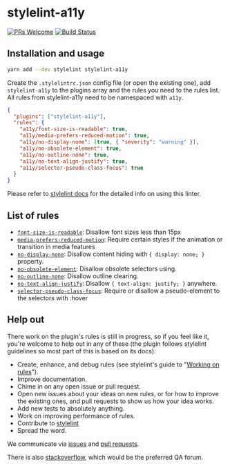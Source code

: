 # stylelint-a11y

[![PRs Welcome](https://img.shields.io/badge/PRs-welcome-brightgreen.svg)](https://egghead.io/courses/how-to-contribute-to-an-open-source-project-on-github)
[![Build Status](https://travis-ci.org/YozhikM/stylelint-a11y.svg?branch=master)](https://travis-ci.org/YozhikM/stylelint-a11y)

## Installation and usage

```bash
yarn add --dev stylelint stylelint-a11y
```

Create the `.stylelintrc.json` config file (or open the existing one), add `stylelint-a11y` to the plugins array and the rules you need to the rules list. All rules from stylelint-a11y need to be namespaced with `a11y`.

```json
{
  "plugins": ["stylelint-a11y"],
  "rules": {
    "a11y/font-size-is-readable": true,
    "a11y/media-prefers-reduced-motion": true,
    "a11y/no-display-none": [true, { "severity": "warning" }],
    "a11y/no-obsolete-element": true,
    "a11y/no-outline-none": true,
    "a11y/no-text-align-justify": true,
    "a11y/selector-pseudo-class-focus": true
  }
}
```

Please refer to [stylelint docs](http://stylelint.io/user-guide/) for the detailed info on using this linter.

## List of rules

- [`font-size-is-readable`](./src/rules/font-size-is-readable/README.md): Disallow font sizes less than 15px
- [`media-prefers-reduced-motion`](./src/rules/media-prefers-reduced-motion/README.md): Require certain styles if the animation or transition in media features
- [`no-display-none`](./src/rules/no-display-none/README.md): Disallow content hiding with `{ display: none; }` property.
- [`no-obsolete-element`](./src/rules/no-obsolete-element/README.md): Disallow obsolete selectors using.
- [`no-outline-none`](./src/rules/no-outline-none/README.md): Disallow outline clearing.
- [`no-text-align-justify`](./src/rules/no-text-align-justify/README.md): Disallow `{ text-align: justify; }` anywhere.
- [`selector-pseudo-class-focus`](./src/rules/selector-pseudo-class-focus/README.md): Require or disallow a pseudo-element to the selectors with :hover

## Help out

There work on the plugin's rules is still in progress, so if you feel like it, you're welcome to help out in any of these (the plugin follows stylelint guidelines so most part of this is based on its docs):

- Create, enhance, and debug rules (see stylelint's guide to "[Working on rules](https://github.com/stylelint/stylelint/blob/master/docs/developer-guide/rules.md)").
- Improve documentation.
- Chime in on any open issue or pull request.
- Open new issues about your ideas on new rules, or for how to improve the existing ones, and pull requests to show us how your idea works.
- Add new tests to absolutely anything.
- Work on improving performance of rules.
- Contribute to [stylelint](https://github.com/stylelint/stylelint)
- Spread the word.

We communicate via [issues](https://github.com/YozhikM/stylelint-a11y/issues) and [pull requests](https://github.com/YozhikM/stylelint-a11y/pulls).

There is also [stackoverflow](http://stackoverflow.com/questions/tagged/stylelint), which would be the preferred QA forum.
